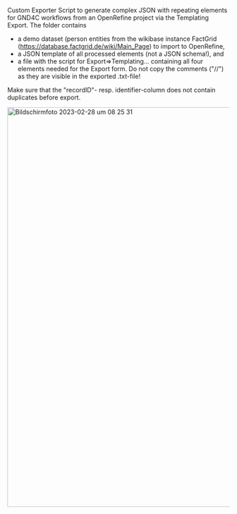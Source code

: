 Custom Exporter Script to generate complex JSON with repeating elements for GND4C workflows from an OpenRefine project via the Templating Export. 
The folder contains 
- a demo dataset (person entities from the wikibase instance FactGrid (https://database.factgrid.de/wiki/Main_Page) to import to OpenRefine, 
- a JSON template of all processed elements (not a JSON schema!), and 
- a file with the script for Export=>Templating... containing all four elements needed for the Export form. Do not copy the comments ("//") as they are visible in the exported .txt-file!

Make sure that the "recordID"- resp. identifier-column does not contain duplicates before export.

<img width="907" alt="Bildschirmfoto 2023-02-28 um 08 25 31" src="https://user-images.githubusercontent.com/101104547/221783270-eb05f01d-4ccf-40a0-82bc-fc1fb8809cc7.png">
